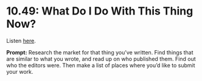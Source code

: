 # 10.49: What Do I Do With This Thing Now? 

Listen [here](http://www.writingexcuses.com/2015/12/06/writing-excuses-10-49-what-do-i-do-with-this-thing-now/). 

**Prompt:** Research the market for that thing you’ve written. Find things that are similar to what you wrote, and read up on who published them. Find out who the editors were. Then make a list of places where you’d like to submit your work.
